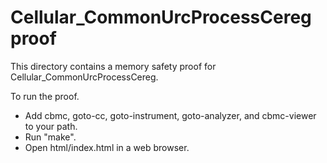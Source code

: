 Cellular_CommonUrcProcessCereg proof
==============

This directory contains a memory safety proof for Cellular_CommonUrcProcessCereg.

To run the proof.
* Add cbmc, goto-cc, goto-instrument, goto-analyzer, and cbmc-viewer
  to your path.
* Run "make".
* Open html/index.html in a web browser.